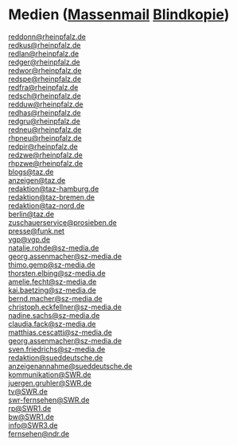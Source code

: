 # Medien ([Massenmail](mailto:reddonn@rheinpfalz.de;redkus@rheinpfalz.de;redlan@rheinpfalz.de;redger@rheinpfalz.de;redwor@rheinpfalz.de;redspe@rheinpfalz.de;redfra@rheinpfalz.de;redsch@rheinpfalz.de;redduw@rheinpfalz.de;redhas@rheinpfalz.de;redgru@rheinpfalz.de;redneu@rheinpfalz.de;rhpneu@rheinpfalz.de;redpir@rheinpfalz.de;redzwe@rheinpfalz.de;rhpzwe@rheinpfalz.de;blogs@taz.de;anzeigen@taz.de;redaktion@taz-hamburg.de;redaktion@taz-bremen.de;redaktion@taz-nord.de;berlin@taz.de;zuschauerservice@prosieben.de;presse@funk.net;vgp@vgp.de;natalie.rohde@sz-media.de;georg.assenmacher@sz-media.de;thimo.gemp@sz-media.de;thorsten.elbing@sz-media.de;amelie.fecht@sz-media.de;kai.baetzing@sz-media.de;bernd.macher@sz-media.de;christoph.eckfellner@sz-media.de;nadine.sachs@sz-media.de;claudia.fack@sz-media.de;matthias.cescatti@sz-media.de;georg.assenmacher@sz-media.de;sven.friedrichs@sz-media.de;redaktion@sueddeutsche.de;anzeigenannahme@sueddeutsche.de;kommunikation@SWR.de;juergen.gruhler@SWR.de;tv@SWR.de;swr-fernsehen@SWR.de;rp@SWR1.de;bw@SWR1.de;info@SWR3.de;fernsehen@ndr.de;) [Blindkopie](mailto:reddonn@rheinpfalz.de;redkus@rheinpfalz.de;redlan@rheinpfalz.de;redger@rheinpfalz.de;redwor@rheinpfalz.de;redspe@rheinpfalz.de;redfra@rheinpfalz.de;redsch@rheinpfalz.de;redduw@rheinpfalz.de;redhas@rheinpfalz.de;redgru@rheinpfalz.de;redneu@rheinpfalz.de;rhpneu@rheinpfalz.de;redpir@rheinpfalz.de;redzwe@rheinpfalz.de;rhpzwe@rheinpfalz.de;blogs@taz.de;anzeigen@taz.de;redaktion@taz-hamburg.de;redaktion@taz-bremen.de;redaktion@taz-nord.de;berlin@taz.de;zuschauerservice@prosieben.de;presse@funk.net;vgp@vgp.de;natalie.rohde@sz-media.de;georg.assenmacher@sz-media.de;thimo.gemp@sz-media.de;thorsten.elbing@sz-media.de;amelie.fecht@sz-media.de;kai.baetzing@sz-media.de;bernd.macher@sz-media.de;christoph.eckfellner@sz-media.de;nadine.sachs@sz-media.de;claudia.fack@sz-media.de;matthias.cescatti@sz-media.de;georg.assenmacher@sz-media.de;sven.friedrichs@sz-media.de;redaktion@sueddeutsche.de;anzeigenannahme@sueddeutsche.de;kommunikation@SWR.de;juergen.gruhler@SWR.de;tv@SWR.de;swr-fernsehen@SWR.de;rp@SWR1.de;bw@SWR1.de;info@SWR3.de;fernsehen@ndr.de;))
  
reddonn@rheinpfalz.de  
redkus@rheinpfalz.de  
redlan@rheinpfalz.de  
redger@rheinpfalz.de  
redwor@rheinpfalz.de  
redspe@rheinpfalz.de  
redfra@rheinpfalz.de  
redsch@rheinpfalz.de  
redduw@rheinpfalz.de  
redhas@rheinpfalz.de  
redgru@rheinpfalz.de  
redneu@rheinpfalz.de  
rhpneu@rheinpfalz.de  
redpir@rheinpfalz.de  
redzwe@rheinpfalz.de  
rhpzwe@rheinpfalz.de  
blogs@taz.de  
anzeigen@taz.de  
redaktion@taz-hamburg.de   
redaktion@taz-bremen.de  
redaktion@taz-nord.de  
berlin@taz.de   
zuschauerservice@prosieben.de  
presse@funk.net  
vgp@vgp.de  
natalie.rohde@sz-media.de  
georg.assenmacher@sz-media.de  
thimo.gemp@sz-media.de  
thorsten.elbing@sz-media.de  
amelie.fecht@sz-media.de  
kai.baetzing@sz-media.de  
bernd.macher@sz-media.de  
christoph.eckfellner@sz-media.de  
nadine.sachs@sz-media.de  
claudia.fack@sz-media.de  
matthias.cescatti@sz-media.de  
georg.assenmacher@sz-media.de  
sven.friedrichs@sz-media.de  
redaktion@sueddeutsche.de  
anzeigenannahme@sueddeutsche.de  
kommunikation@SWR.de  
juergen.gruhler@SWR.de  
tv@SWR.de  
swr-fernsehen@SWR.de  
rp@SWR1.de  
bw@SWR1.de  
info@SWR3.de  
fernsehen@ndr.de  
